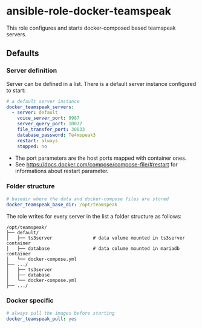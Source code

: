 # ansible-role-docker-teamspeak
This role configures and starts docker-composed based teamspeak servers.

## Defaults

### Server definition
Server can be defined in a list. There is a default server instance configured to start:

```yaml
# a default server instance
docker_teamspeak_servers:
  - server: default
    voice_server_port: 9987
    server_query_port: 10077
    file_transfer_port: 30033
    database_password: Te4mspeak3
    restart: always
    stopped: no
```
- The port parameters are the host ports mapped with container ones.
- See https://docs.docker.com/compose/compose-file/#restart for informations about restart parameter.

### Folder structure

```yaml
# basedir where the data and docker-compose files are stored
docker_teamspeak_base_dir: /opt/teamspeak
```
The role writes for every server in the list a folder structure as follows:

```
/opt/teamspeak/
├── default/
│   ├── ts3server               # data volume mounted in ts3server container
│   ├── database                # data colume mounted in mariadb container
│   └── docker-compose.yml
├── .../
│   ├── ts3server
│   ├── database
│   └── docker-compose.yml 
├── .../
```

### Docker specific

```yaml
# always pull the images before starting
docker_teamspeak_pull: yes
```
